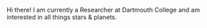 Hi there! I am currently a Researcher at Dartmouth College and am interested in all things stars & planets.
